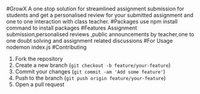 #GrowX
A one stop solution  for streamlined assignment submission  for students and get a personalised review for your submitted assignment and one to one interaction with class teacher.
#Packages 
use npm install command to install packages
#Features
Assignment submission,personalised reviews ,public announcements by teacher,one to one doubt solving and assignment related discussions
#For Usage
nodemon index.js
#Contributing
1. Fork the repository
2. Create a new branch (`git checkout -b feature/your-feature`)
3. Commit your changes (`git commit -am 'Add some feature'`)
4. Push to the branch (`git push origin feature/your-feature`)
5. Open a pull request
